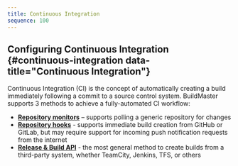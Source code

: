 ```yaml
---
title: Continuous Integration
sequence: 100
---
```


## Configuring Continuous Integration {#continuous-integration data-title="Continuous Integration"}

Continuous Integration (CI) is the concept of automatically creating a build immediately following a commit to a source control system. BuildMaster supports 3 methods to achieve a fully-automated CI workflow:
    
 - **[Repository monitors](continuous-integration/repository-monitors)** – supports	polling a generic repository for changes
 - **[Repository hooks](continuous-integration/repository-hooks)** - supports immediate build creation from GitHub or GitLab, but may require support for incoming push notification requests from the internet
 - **[Release &amp; Build API](/docs/buildmaster/reference/api/release-and-build)** - the most general method to create builds from a third-party system, whether TeamCity, Jenkins, TFS, or others
    

